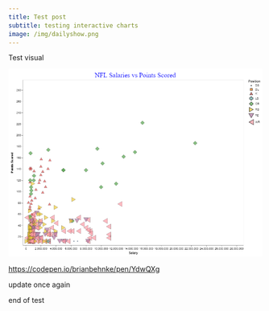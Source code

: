 ```yaml
---
title: Test post
subtitle: testing interactive charts
image: /img/dailyshow.png
---
```


Test visual


![Image](/img/NFLchart.png)



https://codepen.io/brianbehnke/pen/YdwQXg


update once again    

end of test
